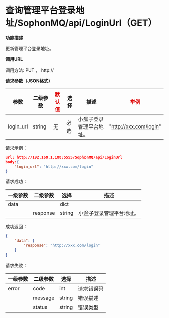 # 查询管理平台登录地址/SophonMQ/api/LoginUrl（GET）

**功能描述**

更新管理平台登录地址。

**调用URL**

调用方法: PUT ， http://

**请求参数（JSON格式）**

| 参数      | 二级参数 | <font color="#dd0000">默认值</font> | 选择 | 描述                     | <font color="#dd0000">举例</font> |
| --------- | -------- | ----------------------------------- | ---- | ------------------------ | --------------------------------- |
| login_url | string   | 无                                  | 必选 | 小盒子登录管理平台地址。 | "http://xxx.com/login"            |

请求示例：

```json
url: http://192.168.1.188:5555/SophonMQ/api/LoginUrl
body:{
	"login_url": "http://xxx.com/login"
}
```

请求成功：

| 一级参数 | 二级参数 | 选择   | 描述                     |
| -------- | -------- | ------ | ------------------------ |
| data     |          | dict   |                          |
|          | response | string | 小盒子登录管理平台地址。 |

成功返回：

```json
{
    "data": {
        "response": "http://xxx.com/login"
    }
}
```

请求失败：

| 一级参数 | 二级参数 | 选择   | 描述       |
| -------- | -------- | ------ | ---------- |
| error    | code     | int    | 请求错误码 |
|          | message  | string | 错误描述   |
|          | status   | string | 错误类型   |

